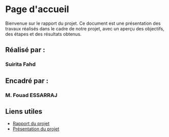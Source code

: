 # Page d'accueil

Bienvenue sur le rapport du projet. Ce document est une présentation des travaux réalisés dans le cadre de notre projet, avec un aperçu des objectifs, des étapes et des résultats obtenus.

## Réalisé par :

### **Suirita Fahd**

## Encadré par :

### **M. Fouad ESSARRAJ**

## Liens utiles

- [Rapport du projet](./rapport/index.html)
- [Présentation du projet](./presentation/index.html)